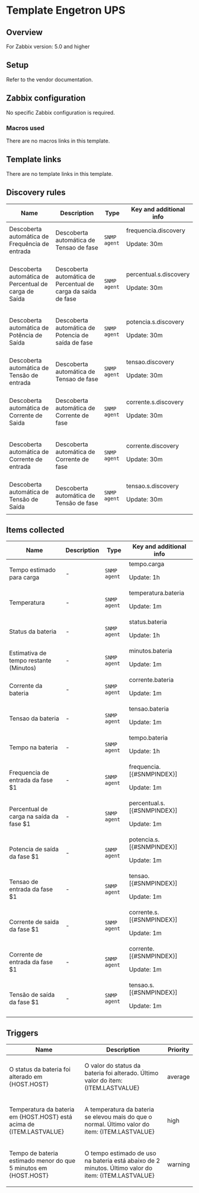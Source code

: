 # Template Engetron UPS

## Overview

For Zabbix version: 5.0 and higher

## Setup

Refer to the vendor documentation.

## Zabbix configuration

No specific Zabbix configuration is required.

### Macros used

There are no macros links in this template.

## Template links

There are no template links in this template.

## Discovery rules

|Name|Description|Type|Key and additional info|
|----|-----------|----|----|
|Descoberta automática de Frequência de entrada|<p>Descoberta automática de Tensao de fase</p>|`SNMP agent`|frequencia.discovery<p>Update: 30m</p>|
|Descoberta automática de Percentual de carga de Saída|<p>Descoberta automática de Percentual de carga da saída de fase</p>|`SNMP agent`|percentual.s.discovery<p>Update: 30m</p>|
|Descoberta automática de Potência de Saída|<p>Descoberta automática de Potencia de saída de fase</p>|`SNMP agent`|potencia.s.discovery<p>Update: 30m</p>|
|Descoberta automática de Tensão de entrada|<p>Descoberta automática de Tensao de fase</p>|`SNMP agent`|tensao.discovery<p>Update: 30m</p>|
|Descoberta automática de Corrente de Saida|<p>Descoberta automática de Corrente de fase</p>|`SNMP agent`|corrente.s.discovery<p>Update: 30m</p>|
|Descoberta automática de Corrente de entrada|<p>Descoberta automática de Corrente de fase</p>|`SNMP agent`|corrente.discovery<p>Update: 30m</p>|
|Descoberta automática de Tensão de Saída|<p>Descoberta automática de Tensão de fase</p>|`SNMP agent`|tensao.s.discovery<p>Update: 30m</p>|
## Items collected

|Name|Description|Type|Key and additional info|
|----|-----------|----|----|
|Tempo estimado para carga|<p>-</p>|`SNMP agent`|tempo.carga<p>Update: 1h</p>|
|Temperatura|<p>-</p>|`SNMP agent`|temperatura.bateria<p>Update: 1m</p>|
|Status da bateria|<p>-</p>|`SNMP agent`|status.bateria<p>Update: 1h</p>|
|Estimativa de tempo restante (Minutos)|<p>-</p>|`SNMP agent`|minutos.bateria<p>Update: 1m</p>|
|Corrente da bateria|<p>-</p>|`SNMP agent`|corrente.bateria<p>Update: 1m</p>|
|Tensao da bateria|<p>-</p>|`SNMP agent`|tensao.bateria<p>Update: 1m</p>|
|Tempo na bateria|<p>-</p>|`SNMP agent`|tempo.bateria<p>Update: 1h</p>|
|Frequencia de entrada da fase $1|<p>-</p>|`SNMP agent`|frequencia.[{#SNMPINDEX}]<p>Update: 1m</p>|
|Percentual de carga na saída da fase $1|<p>-</p>|`SNMP agent`|percentual.s.[{#SNMPINDEX}]<p>Update: 1m</p>|
|Potencia de saída da fase $1|<p>-</p>|`SNMP agent`|potencia.s.[{#SNMPINDEX}]<p>Update: 1m</p>|
|Tensao de entrada da fase $1|<p>-</p>|`SNMP agent`|tensao.[{#SNMPINDEX}]<p>Update: 1m</p>|
|Corrente de saida da fase $1|<p>-</p>|`SNMP agent`|corrente.s.[{#SNMPINDEX}]<p>Update: 1m</p>|
|Corrente de entrada da fase $1|<p>-</p>|`SNMP agent`|corrente.[{#SNMPINDEX}]<p>Update: 1m</p>|
|Tensão de saída da fase $1|<p>-</p>|`SNMP agent`|tensao.s.[{#SNMPINDEX}]<p>Update: 1m</p>|
## Triggers

|Name|Description|Priority|
|----|-----------|----|
|O status da bateria foi alterado em {HOST.HOST}|<p>O valor do status da bateria foi alterado. Último valor do item: {ITEM.LASTVALUE}</p>|average|
|Temperatura da bateria em {HOST.HOST} está acima de {ITEM.LASTVALUE}|<p>A temperatura da bateria se elevou mais do que o normal. Último valor do item: {ITEM.LASTVALUE}</p>|high|
|Tempo de bateria estimado menor do que 5 minutos em {HOST.HOST}|<p>O tempo estimado de uso na bateria está abaixo de 2 minutos. Último valor do item: {ITEM.LASTVALUE}</p>|warning|
